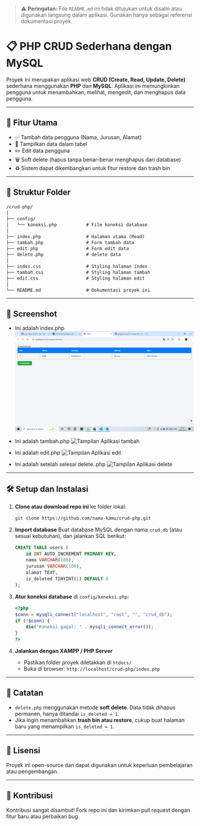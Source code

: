 > ⚠️ **Peringatan:** File `README.md` ini tidak ditujukan untuk disalin atau digunakan langsung dalam aplikasi.
> Gunakan hanya sebagai referensi dokumentasi proyek.

# 📋 PHP CRUD Sederhana dengan MySQL

Proyek ini merupakan aplikasi web **CRUD (Create, Read, Update, Delete)** sederhana menggunakan **PHP** dan **MySQL**. Aplikasi ini memungkinkan pengguna untuk menambahkan, melihat, mengedit, dan menghapus data pengguna.

---

## 🚀 Fitur Utama

* ✅ Tambah data pengguna (Nama, Jurusan, Alamat)
* 📄 Tampilkan data dalam tabel
* ✏️ Edit data pengguna
* 🗑️ Soft delete (hapus tanpa benar-benar menghapus dari database)
* ♻️ Sistem dapat dikembangkan untuk fitur restore dan trash bin

---

## 🧱 Struktur Folder

```
/crud-php/
│
├── config/
│   └── koneksi.php           # File koneksi database
│
├── index.php                 # Halaman utama (Read)
├── tambah.php                # Form tambah data
├── edit.php                  # Form edit data
├── delete.php                # delete data
│
├── index.css                 # Styling halaman index
├── tambah.css                # Styling halaman tambah
├── edit.css                  # Styling halaman edit
│
└── README.md                 # Dokumentasi proyek ini
```

---
## 📸 Screenshot

* Ini adalah index.php
![Tampilan Aplikasi index](https://raw.githubusercontent.com/ginganomercy/For-Images-PHP/8ea42d62903131a4c6f89f63ce7cae5860dae900/index-php.png)

* Ini adalah tambah.php
![Tampilan Aplikasi tambah](https://raw.githubusercontent.com/https:/ginganomercy/For-Images-PHP/8ea42d62903131a4c6f89f63ce7cae5860dae900/tambah-php.png)

* Ini adalah edit.php
![Tampilan Aplikasi edit](https://raw.githubusercontent.com/https:/ginganomercy/For-Images-PHP/8ea42d62903131a4c6f89f63ce7cae5860dae900/edit-php.png)

* Ini adalah setelah selesai delete..php
![Tampilan Aplikasi delete](https://raw.githubusercontent.com/https:/ginganomercy/For-Images-PHP/8ea42d62903131a4c6f89f63ce7cae5860dae900/delete-php.png)

---

## 🛠️ Setup dan Instalasi

1. **Clone atau download repo ini** ke folder lokal:

   ```bash
   git clone https://github.com/nama-kamu/crud-php.git
   ```

2. **Import database**
   Buat database MySQL dengan nama `crud_db` (atau sesuai kebutuhan), dan jalankan SQL berikut:

   ```sql
   CREATE TABLE users (
       id INT AUTO_INCREMENT PRIMARY KEY,
       nama VARCHAR(100),
       jurusan VARCHAR(100),
       alamat TEXT,
       is_deleted TINYINT(1) DEFAULT 0
   );
   ```

3. **Atur koneksi database** di `config/koneksi.php`:

   ```php
   <?php
   $conn = mysqli_connect("localhost", "root", "", "crud_db");
   if (!$conn) {
       die("Koneksi gagal: " . mysqli_connect_error());
   }
   ?>
   ```

4. **Jalankan dengan XAMPP / PHP Server**

   * Pastikan folder proyek diletakkan di `htdocs/`
   * Buka di browser:
     `http://localhost/crud-php/index.php`

---

## 📌 Catatan

* `delete.php` menggunakan metode **soft delete**. Data tidak dihapus permanen, hanya ditandai `is_deleted = 1`.
* Jika ingin menambahkan **trash bin atau restore**, cukup buat halaman baru yang menampilkan `is_deleted = 1`.

---

## 📄 Lisensi

Proyek ini open-source dan dapat digunakan untuk keperluan pembelajaran atau pengembangan.

---

## 🤝 Kontribusi

Kontribusi sangat disambut! Fork repo ini dan kirimkan pull request dengan fitur baru atau perbaikan bug.
